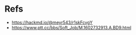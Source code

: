 # Refs

- https://hackmd.io/@meyr543/r1skFcvgY
- https://www.ptt.cc/bbs/Soft_Job/M.1602732913.A.BD9.html
